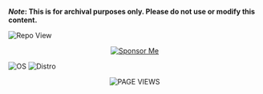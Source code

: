<strong>*Note*: This is for archival purposes only. Please do not use or modify this content.</strong>

![Repo View](https://komarev.com/ghpvc/?username=aayushx402&style=for-the-badge&color=blueviolet)

<div align="center">
  <a href="https://raw.githubusercontent.com/aayushx402/images/main/QR/mobilebanking.webp">
    <img src="https://img.shields.io/badge/aayushx402-SPONSOR-9f39ef?style=for-the-badge&logo=github-sponsors&labelColor=2e2e2e" alt="Sponsor Me" />
  </a>
</div>

![OS](https://img.shields.io/badge/OS-Linux-FF6961?style=for-the-badge&logo=linux&logoColor=yellow&labelColor=gray)
![Distro](https://img.shields.io/badge/Distro-Arch-00CED1?style=for-the-badge&logo=arch-linux&logoColor=blue&labelColor=gray)

<p align="center">
  <img src="https://komarev.com/ghpvc/?username=aayushx402&label=PAGE+VIEWS&logo=github&style=for-the-badge&color=blueviolet" alt="PAGE VIEWS">
</p>












